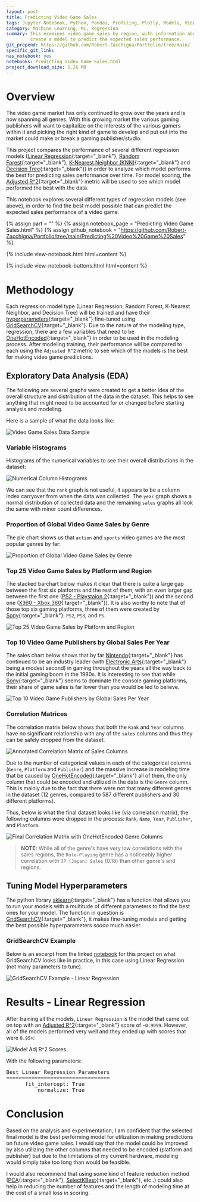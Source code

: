 ```yaml
---
layout: post
title: Predicting Video Game Sales
tags: Jupyter Notebook, Python, Pandas, Profiling, Plotly, Models, Video Games
category: Machine Learning, ML, Regression
summary: This examines video game sales by region, with information about the type of video game being sold, in order to 
         create a model to predict the expected sales performance.
git_prepend: https://github.com/Robert-Zacchigna/Portfolio/tree/main/
specific_git_link: 
has_notebook: yes
notebooks: Predicting Video Game Sales.html
project_download_size: 5.26 MB
---
```


# Overview

The video game market has only continued to grow over the years and is now spanning all genres. With this growing 
market the various gaming publishers will want to capitalize on the interests of the various gamers within it and picking 
the right kind of game to develop and put out into the market could make or break a gaming publisher/studio.

This project compares the performance of several different regression models 
([Linear Regression](https://machinelearningmastery.com/linear-regression-for-machine-learning/){:target="_blank"}, [Random Forest](https://en.wikipedia.org/wiki/Random_forest){:target="_blank"}, 
[K-Nearest Neighbor (KNN)](https://en.wikipedia.org/wiki/K-nearest_neighbors_algorithm){:target="_blank"} and [Decision Tree](https://towardsdatascience.com/decision-trees-in-machine-learning-641b9c4e8052){:target="_blank"}) 
in order to analyze which model performs the best for predicting sales performance over time. For model scoring, 
the [Adjusted R^2](https://www.statisticshowto.com/probability-and-statistics/statistics-definitions/adjusted-r2/){:target="_blank"} metric will be used to see which model performed the best with the data.

This notebook explores several different types of regression models (see above), in order to find the best model possible 
that can predict the expected sales performance of a video game.

{% assign part = "" %}
{% assign notebook_page = "Predicting Video Game Sales.html" %}
{% assign github_notebook = "https://github.com/Robert-Zacchigna/Portfolio/tree/main/Predicting%20Video%20Game%20Sales" %}

{% include view-notebook.html html=content %}

{% include view-notebook-buttons.html html=content %}


# Methodology

Each regression model type (Linear Regression, Random Forest, K-Nearest Neighbor, and Decision Tree) will be trained and have their
[hyperparameters](https://en.wikipedia.org/wiki/Hyperparameter_(machine_learning)){:target="_blank"} fine-tuned using 
[GridSearchCV](https://scikit-learn.org/stable/modules/generated/sklearn.model_selection.GridSearchCV.html){:target="_blank"}.
Due to the nature of the modeling type, regression, there are a few variables that need to be 
[OneHotEncoded](https://hackernoon.com/what-is-one-hot-encoding-why-and-when-do-you-have-to-use-it-e3c6186d008f){:target="_blank"}
in order to be used in the modeling process. After modeling training, their performance will be compared to each using the
`Adjusted R^2` metric to see which of the models is the best for making video game predictions.


## Exploratory Data Analysis (EDA)

The following are several graphs were created to get a better idea of the overall structure and distribution of the data
in the dataset. This helps to see anything that might need to be accounted for or changed before starting analysis and modeling. 

Here is a sample of what the data looks like:

<img style="margin: 0;" src="/assets/images/Predicting Video Game Sales/Video Game Sales Data Sample.png" title="Video Game Sales Data Sample">


### Variable Histograms

Histograms of the numerical variables to see their overall distributions in the dataset:

<div style="max-width: 870px;">
    <img style="margin: 0;" src="/assets/images/Predicting Video Game Sales/Numerical Column Histograms.png" title="Numerical Column Histograms">
</div>

<p></p>

We can see that the `rank` graph is not useful, it appears to be a column index carryover from when the data was collected. 
The `year` graph shows a normal distribution of collected data and the remaining `sales` graphs all look the same with minor 
count differences. 


### Proportion of Global Video Game Sales by Genre

The pie chart shows us that `action` and `sports` video games are the most popular genres by far:

<img style="margin: 0;" src="/assets/images/Predicting Video Game Sales/Proportion of Global Video Game Sales by Genre.png" title="Proportion of Global Video Game Sales by Genre">


### Top 25 Video Game Sales by Platform and Region

The stacked barchart below makes it clear that there is quite a large gap between the first six platforms and the rest of 
them, with an even larger gap between the first one ([PS2 - Playstaion 2](https://en.wikipedia.org/wiki/PlayStation_2){:target="_blank"}) 
and the second one ([X360 - Xbox 360](https://en.wikipedia.org/wiki/Xbox_360){:target="_blank"}). It is 
also worthy to note that of those top six gaming platforms, three of them were created by 
[Sony](https://en.wikipedia.org/wiki/Sony){:target="_blank"}: `PS2`, `PS3`, and `PS`.

<img style="margin: 0;" src="/assets/images/Predicting Video Game Sales/Top 25 Video Game Sales by Platform and Region.png" title="Top 25 Video Game Sales by Platform and Region">


### Top 10 Video Game Publishers by Global Sales Per Year

The sales chart below shows that by far [Nintendo](https://en.wikipedia.org/wiki/Nintendo){:target="_blank"} has continued
to be an industry leader (with [Electronic Arts](https://en.wikipedia.org/wiki/Electronic_Arts){:target="_blank"} being a 
modest second) in gaming throughout the years all the way back to the initial gaming boom in the 1980s. It is interesting 
to see that while [Sony](https://en.wikipedia.org/wiki/Sony){:target="_blank"} seems to dominate the console gaming platforms, 
their share of game sales is far lower than you would be led to believe.

<img style="margin: 0;" src="/assets/images/Predicting Video Game Sales/Top 10 Video Game Publishers by Global Sales Per Year.png" title="Top 10 Video Game Publishers by Global Sales Per Year">


### Correlation Matrices

The correlation matrix below shows that both the `Rank` and `Year` columns have no significant relationship with any of the 
`sales` columns and thus they can be safely dropped from the dataset.

<img style="margin: 0;" src="/assets/images/Predicting Video Game Sales/Annotated Correlation Matrix of Sales Columns.png" title="Annotated Correlation Matrix of Sales Columns">

Due to the number of categorical values in each of the categorical columns (`Genre`, `Platform` and `Publisher`) and the
massive increase in modeling time that be caused by [OneHotEncoded](https://hackernoon.com/what-is-one-hot-encoding-why-and-when-do-you-have-to-use-it-e3c6186d008f){:target="_blank"}
all of them, the only column that could be encoded and utilized in the data is the `Genre` column. This is mainly due to 
the fact that there were not that many different genres in the dataset (12 genres, compared to 587 different publishers and 30 different platforms). 

Thus, below is what the final dataset looks like (via correlation matrix), the following columns were dropped in the 
process: `Rank`, `Name`, `Year`, `Publisher`, and `Platform`.

<img style="margin: 0;" src="/assets/images/Predicting Video Game Sales/Final Annotated Correlation Matrix with OneHotEncoded Genre Columns.png" title="Final Correlation Matrix with OneHotEncoded Genre Columns">

> **NOTE:** While all of the genre's have very low correlations with the sales regions, the `Role-Playing` genre has a 
> noticeably higher correlation with `JP (Japan) Sales` (0.18) than other genre's and regions.


## Tuning Model Hyperparameters

The python library [sklearn](https://scikit-learn.org/stable/index.html){:target="_blank"} has a function that allows you 
to run your models with a multitude of different parameters to find the best ones for your model. The function in question 
is [GridSearchCV](https://scikit-learn.org/stable/modules/generated/sklearn.model_selection.GridSearchCV.html){:target="_blank"},
it makes fine-tuning models and getting the best possible hyperparameters *soooo* much easier.


### GridSearchCV Example

Below is an excerpt from the linked [notebook](#view-jupyter-notebook) for this project on what GridSearchCV looks like 
in practice, in this case using Linear Regression (not many parameters to tune).

<img style="margin: 0;" src="/assets/images/Predicting Video Game Sales/GridSearchCV Example - Linear Regression.png" title="GridSearchCV Example - Linear Regression">


# Results - Linear Regression

After training all the models, `Linear Regression` is the model that came out on top with an 
[Adjusted R^2](https://www.statisticshowto.com/probability-and-statistics/statistics-definitions/adjusted-r2/){:target="_blank"}
score of `~0.9999`. However, all of the models performed very well and they ended up with scores that were `0.95+`:

<img style="margin: 0;" src="/assets/images/Predicting Video Game Sales/Model Adj R^2 Scores.png" title="Model Adj R^2 Scores">

With the following parameters:

<div class="language-text highlighter-rouge" style="max-width: 357px !important;">
<pre class="highlight">
Best Linear Regression Parameters
=================================
      fit_intercept: True
          normalize: True
</pre>
</div>

# Conclusion

Based on the analysis and experimentation, I am confident that the selected final model is the best performing model for 
utilization in making predictions on future video game sales. I would say that the model could be improved by also utilizing 
the other columns that needed to be encoded (platform and publisher) but due to the limitations of my current hardware, 
modeling would simply take too long than would be feasible.

I would also recommend that using some kind of feature reduction method 
([PCA](https://towardsdatascience.com/a-one-stop-shop-for-principal-component-analysis-5582fb7e0a9c){:target="_blank"}, 
[SelectKBest](https://www.datatechnotes.com/2021/02/seleckbest-feature-selection-example-in-python.html){:target="_blank"}, 
etc..) could also help in reducing the number of features and the length of modeling time at the cost of a small loss in scoring.
